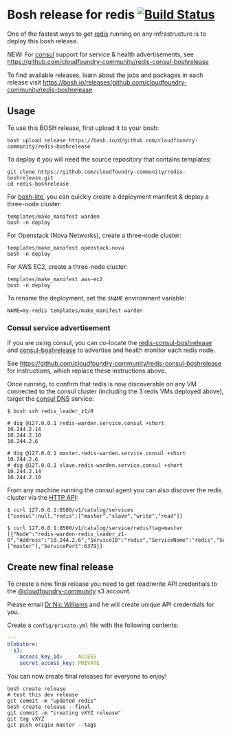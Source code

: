 Bosh release for redis [![Build Status](https://travis-ci.org/cloudfoundry-community/redis-boshrelease.png?branch=master)](https://travis-ci.org/cloudfoundry-community/redis-boshrelease/)
===========================================================================================================================================================================================

One of the fastest ways to get [redis](http://redis.io) running on any infrastructure is to deploy this bosh release.

NEW: For [consul](http://consul.io) support for service & health advertisements, see https://github.com/cloudfoundry-community/redis-consul-boshrelease

To find available releases, learn about the jobs and packages in each release visit https://bosh.io/releases/github.com/cloudfoundry-community/redis-boshrelease

Usage
-----

To use this BOSH release, first upload it to your bosh:

```
bosh upload release https://bosh.io/d/github.com/cloudfoundry-community/redis-boshrelease
```

To deploy it you will need the source repository that contains templates:

```
git clone https://github.com/cloudfoundry-community/redis-boshrelease.git
cd redis-boshrelease
```

For [bosh-lite](https://github.com/cloudfoundry/bosh-lite), you can quickly create a deployment manifest & deploy a three-node cluster:

```
templates/make_manifest warden
bosh -n deploy
```

For Openstack (Nova Networks), create a three-node cluster:

```
templates/make_manifest openstack-nova
bosh -n deploy
```

For AWS EC2, create a three-node cluster:

```
templates/make_manifest aws-ec2
bosh -n deploy
```

To rename the deployment, set the `$NAME` environment variable:

```
NAME=my-redis templates/make_manifest warden
```

### Consul service advertisement

If you are using consul, you can co-locate the [redis-consul-boshrelease](https://github.com/cloudfoundry-community/redis-consul-boshrelease) and [consul-boshrelease](https://github.com/cloudfoundry-community/consul-boshrelease) to advertise and health monitor each redis node.

See https://github.com/cloudfoundry-community/redis-consul-boshrelease for instructions, which replace these instructions above.

Once running, to confirm that redis is now discoverable on any VM connected to the consul cluster (including the 3 redis VMs deployed above), target the [consul DNS](http://www.consul.io/docs/agent/dns.html) service:

```
$ bosh ssh redis_leader_z1/0

# dig @127.0.0.1 redis-warden.service.consul +short
10.244.2.14
10.244.2.10
10.244.2.6

# dig @127.0.0.1 master.redis-warden.service.consul +short
10.244.2.6
# dig @127.0.0.1 slave.redis-warden.service.consul +short
10.244.2.14
10.244.2.10
```

From any machine running the consul agent you can also discover the redis cluster via the [HTTP API](http://www.consul.io/docs/agent/http.html):

```
$ curl 127.0.0.1:8500/v1/catalog/services
{"consul":null,"redis":["master","slave","write","read"]}

$ curl 127.0.0.1:8500/v1/catalog/service/redis?tag=master
[{"Node":"redis-warden-redis_leader_z1-0","Address":"10.244.2.6","ServiceID":"redis","ServiceName":"redis","ServiceTags":["master"],"ServicePort":6379}]
```

Create new final release
------------------------

To create a new final release you need to get read/write API credentials to the [@cloudfoundry-community](https://github.com/cloudfoundry-community) s3 account.

Please email [Dr Nic Williams](mailto:&#x64;&#x72;&#x6E;&#x69;&#x63;&#x77;&#x69;&#x6C;&#x6C;&#x69;&#x61;&#x6D;&#x73;&#x40;&#x67;&#x6D;&#x61;&#x69;&#x6C;&#x2E;&#x63;&#x6F;&#x6D;) and he will create unique API credentials for you.

Create a `config/private.yml` file with the following contents:

```yaml
---
blobstore:
  s3:
    access_key_id:     ACCESS
    secret_access_key: PRIVATE
```

You can now create final releases for everyone to enjoy!

```
bosh create release
# test this dev release
git commit -m "updated redis"
bosh create release --final
git commit -m "creating vXYZ release"
git tag vXYZ
git push origin master --tags
```
